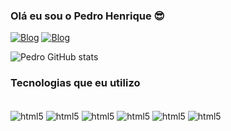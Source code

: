 
### Olá eu sou o Pedro Henrique 😎

[![Blog](https://img.shields.io/badge/Instagram-E4405F?style=for-the-badge&logo=instagram&logoColor=white)](https://www.instagram.com/6xphzin/?igsh=bHIxaG56ZnVqcGQz&utm_source=qr)
[![Blog](    https://img.shields.io/badge/LinkedIn-0077B5?style=for-the-badge&logo=linkedin&logoColor=white)](https://www.linkedin.com/in/pedro-henrique-6101a034a/)

![Pedro GitHub stats](https://github-readme-stats.vercel.app/api?username=PedroHenrique&show_icons=true&theme=dracula)


### Tecnologias que eu utilizo

<div style="display: inline_block"><br/>
<img align="center" alt="html5" src="https://img.shields.io/badge/HTML5-E34F26?style=for-the-badge&logo=html5&logoColor=white" />
<img align="center" alt="html5" src=https://img.shields.io/badge/CSS3-1572B6?style=for-the-badge&logo=css3&logoColor=white />
<img align="center" alt="html5" src=https://img.shields.io/badge/JavaScript-F7DF1E?style=for-the-badge&logo=javascript&logoColor=black />
<img align="center" alt="html5" src=https://img.shields.io/badge/Bootstrap-563D7C?style=for-the-badge&logo=bootstrap&logoColor=white />
<img align="center" alt="html5" src=https://img.shields.io/badge/React-20232A?style=for-the-badge&logo=react&logoColor=61DAFB />
<img align="center" alt="html5" src=    https://img.shields.io/badge/PHP-777BB4?style=for-the-badge&logo=php&logoColor=white />
</div><br/>
